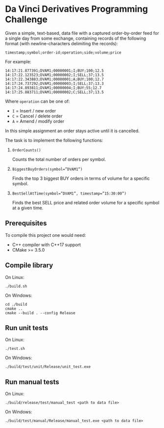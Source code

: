 # Da Vinci Derivatives Programming Challenge

Given a simple, text-based, data file with a captured order-by-order feed for a single day from some exchange, containing records of the following format (with newline-characters delimiting the records):
```
timestamp;symbol;order-id;operation;side;volume;price
```
For example:
```
14:17:21.877391;DVAM1;00000001;I;BUY;100;12.5
14:17:22.123523;DVAM1;00000002;I;SELL;37;13.5
14:17:22.343883;DVAM1;00000001;A;BUY;100;12.7
14:17:24.737292;DVAM1;00000003;I;SELL;37;13.3
14:17:24.893811;DVAM1;00000004;I;BUY;55;12.7
14:17:25.883711;DVAM1;00000002;C;SELL;37;13.5
```
Where `operation` can be one of:
* `I` = Insert / new order
* `C` = Cancel / delete order
* `A` = Amend / modify order

In this simple assignment an order stays active until it is cancelled.

The task is to implement the following functions:

1. `OrderCounts()`

   Counts the total number of orders per symbol.

2. `BiggestBuyOrders(symbol=”DVAM1”)`

   Finds the top 3 biggest BUY orders in terms of volume for a specific symbol.

3. `BestSellAtTime(symbol=”DVAM1”, timestamp=”15:30:00”)`

   Finds the best SELL price and related order volume for a specific symbol at a given time.


## Prerequisites

To compile this project one would need:
* C++ compiler with C++17 support
* CMake >= 3.5.0


## Compile library

On Linux:
```
./build.sh
```
On Windows:
```
cd ./build
cmake ..
cmake --build . --config Release
```


## Run unit tests

On Linux:
```
./test.sh
```
On Windows:
```
./build/test/unit/Release/unit_test.exe
```


## Run manual tests

On Linux:
```
./build/release/test/manual_test <path to data file>
```
On Windows:
```
./build/test/manual/Release/manual_test.exe <path to data file>
```